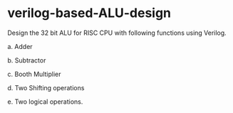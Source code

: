 # verilog-based-ALU-design
Design the 32 bit ALU for RISC CPU with following functions using Verilog.


a. Adder

b. Subtractor

c. Booth Multiplier

d. Two Shifting operations

e. Two logical operations.
